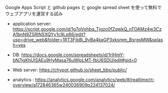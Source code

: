 Google Apps Script と github pages と google spread sheet を使って無料でウェブアプリを運営する試み

- application server: https://script.google.com/d/1g7qVohbq_Tjgzo0fZqwkQ_nTOAMz4w3CzA1bnN9ZSRINSXQYy1c9Lp66/edit?usp=drive_web&folder=1RT3FjbBj_9vBa4kaGP3xksmm_BsrgsMW&splash=yes

- DB: https://docs.google.com/spreadsheets/d/1rIHmY-bN7IgKhUlSAEu9HyMasa76uWlpLMT-fbU6SDU/edit#gid=0

- Web server: https://chypot.github.io/sheet_bbs/public/

- analytics : https://analytics.google.com/analytics/web/#/realtime/rt-overview/a172846365w240036909p224137024/
